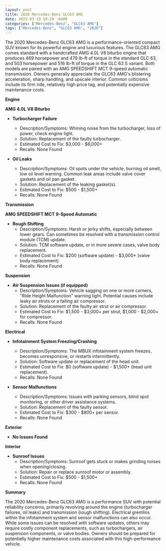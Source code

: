 ```yaml
---
layout: post
title: 2020 Mercedes-Benz GLC63 AMG
date: 2025-03-19 10:29 -0400
categories: ["Mercedes-Benz", "GLC63 AMG"]
tags: ["Mercedes-Benz", "GLC63 AMG", "2020"]
---
```

The 2020 Mercedes-Benz GLC63 AMG is a performance-oriented compact SUV known for its powerful engine and luxurious features. The GLC63 AMG comes standard with a handcrafted AMG 4.0L V8 biturbo engine that produces 469 horsepower and 479 lb-ft of torque in the standard GLC 63, and 503 horsepower and 516 lb-ft of torque in the GLC 63 S variant. Both models are paired with an AMG SPEEDSHIFT MCT 9-speed automatic transmission. Owners generally appreciate the GLC63 AMG's blistering acceleration, sharp handling, and upscale interior. Common criticisms include its firm ride, relatively high price tag, and potentially expensive maintenance costs.

**Engine**

**AMG 4.0L V8 Biturbo**
*   **Turbocharger Failure**
    *   Description/Symptoms: Whining noise from the turbocharger, loss of power, check engine light.
    *   Solution: Replacement of the faulty turbocharger.
    *   Estimated Cost to Fix: $3,000 - $6,000+
    *   Recalls: None Found

*   **Oil Leaks**
    *   Description/Symptoms: Oil spots under the vehicle, burning oil smell, low oil level warning. Common leak areas include valve cover gaskets and oil pan gasket.
    *   Solution: Replacement of the leaking gasket(s).
    *   Estimated Cost to Fix: $500 - $1,500+
    *   Recalls: None Found

**Transmission**

**AMG SPEEDSHIFT MCT 9-Speed Automatic**

*   **Rough Shifting**
    *   Description/Symptoms: Harsh or jerky shifts, especially between lower gears. Can sometimes be resolved with a transmission control module (TCM) update.
    *   Solution: TCM software update, or in more severe cases, valve body replacement.
    *   Estimated Cost to Fix: $200 (software update) - $3,000+ (valve body replacement)
    *   Recalls: None Found

**Suspension**

*   **Air Suspension Issues (if equipped)**
    *   Description/Symptoms: Vehicle sagging on one or more corners, "Ride Height Malfunction" warning light. Potential causes include leaky air struts or a failing air compressor.
    *   Solution: Replacement of the faulty air strut or air compressor.
    *   Estimated Cost to Fix: $1,500 - $3,000+ per strut, $1,000 - $2,000+ for compressor.
    *   Recalls: None Found

**Electrical**

*   **Infotainment System Freezing/Crashing**
    *   Description/Symptoms: The MBUX infotainment system freezes, becomes unresponsive, or restarts intermittently.
    *   Solution: Software update or replacement of the head unit.
    *   Estimated Cost to Fix: $0 (software update) - $1,500+ (head unit replacement).
    *   Recalls: None Found

*   **Sensor Malfunctions**
    *   Description/Symptoms: Issues with parking sensors, blind spot monitoring, or other driver assistance systems.
    *   Solution: Replacement of the faulty sensor.
    *   Estimated Cost to Fix: $300 - $800+ per sensor.
    *   Recalls: None Found

**Exterior**

*   **No Issues Found**

**Interior**

*   **Sunroof Issues**
    * Description/Symptoms: Sunroof gets stuck or makes grinding noises when opening/closing.
    * Solution: Repair or replace sunroof motor or assembly.
    * Estimated Cost to Fix: $500 - $1,500+
    * Recalls: None Found

**Summary**

The 2020 Mercedes-Benz GLC63 AMG is a performance SUV with potential reliability concerns, primarily revolving around the engine (turbocharger failures, oil leaks) and transmission (rough shifting). Electrical gremlins within the infotainment system and sensor malfunctions can also occur. While some issues can be resolved with software updates, others may require costly component replacements, such as turbochargers, air suspension components, or valve bodies. Owners should be prepared for potentially higher maintenance costs associated with this high-performance vehicle.

